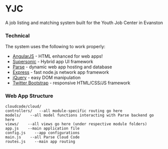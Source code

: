 # YJC

A job listing and matching system built for the Youth Job Center in Evanston


### Technical

The system uses the following to work properly:

* [AngularJS](https://angularjs.org/) - HTML enhanced for web apps!
* [Supersonic](http://www.appgyver.com/supersonic/ui) - Hybrid app UI framework
* [Parse](https://parse.com/) - dynamic web app hosting and database
* [Express](http://expressjs.com/) - fast node.js network app framework
* [jQuery](https://jquery.com/) - easy DOM manipulation
* [Twitter Bootstrap](http://getbootstrap.com/) - responsive HTML/CSS/JS framework


### Web App Structure

    cloudcode/cloud/  
    controllers/   --all module-specific routing go here
    models/    --all model functions interacting with Parse backend go here
	views/    --all views go here (under respective module folders)
	app.js    --main application file
	config.js    --app configurations
	main.js    --all Parse Cloud Code
	routes.js    --main app routing
	